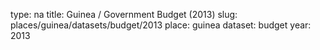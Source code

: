 type: na
title: Guinea / Government Budget (2013)
slug: places/guinea/datasets/budget/2013
place: guinea
dataset: budget
year: 2013
